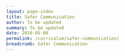 ```yaml
---
layout: page-index
title: Safer Communication
author: To be updated
summary: To be updated
date: 2016-05-00
permalink: /curriculum/safer-communication/
breadcrumb: Safer Communication
---
```

